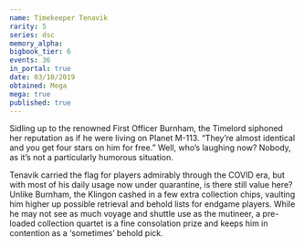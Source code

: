 ```yaml
---
name: Timekeeper Tenavik
rarity: 5
series: dsc
memory_alpha:
bigbook_tier: 6
events: 36
in_portal: true
date: 03/10/2019
obtained: Mega
mega: true
published: true
---
```


Sidling up to the renowned First Officer Burnham, the Timelord siphoned her reputation as if he were living on Planet M-113. “They’re almost identical and you get four stars on him for free.” Well, who’s laughing now? Nobody, as it’s not a particularly humorous situation.

Tenavik carried the flag for players admirably through the COVID era, but with most of his daily usage now under quarantine, is there still value here? Unlike Burnham, the Klingon cashed in a few extra collection chips, vaulting him higher up possible retrieval and behold lists for endgame players. While he may not see as much voyage and shuttle use as the mutineer, a pre-loaded collection quartet is a fine consolation prize and keeps him in contention as a ‘sometimes’ behold pick.
